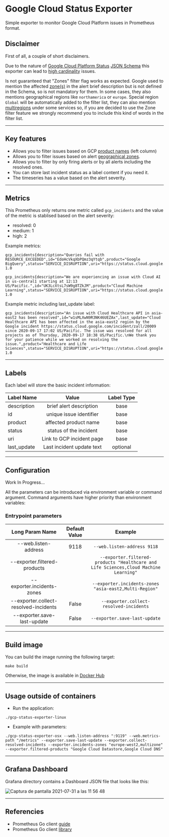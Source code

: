 # Google Cloud Status Exporter
Simple exporter to monitor Google Cloud Platform issues in Prometheus format.

## Disclaimer
First of all, a couple of short disclaimers.

Due to the nature of [Google Cloud Platform Status](https://status.cloud.google.com) [JSON Schema](https://status.cloud.google.com/incidents.schema.json) this exporter can lead to [high cardinality](https://www.robustperception.io/cardinality-is-key) issues.

Is not guaranteed that "Zones" filter flag works as expected. Google used to mention the affected [zone(s)](https://cloud.google.com/docs/geography-and-regions#internal_services) in the alert brief description but is not defined in the Schema, so is not mandatory for them. In some cases, they also mentions geographical regions like ```northamerica``` or ```europe```. Special region ```Global``` will be automatically added to the filter list, they can also mention [multiregions](https://cloud.google.com/firestore/docs/locations#location-mr) under some services so, if you are decided to use the Zone filter feature we strongly recommend you to include this kind of words in the filter list.

---------------------------------

## Key features
- Allows you to filter issues based on GCP [product names](https://status.cloud.google.com) (left column)
- Allows you to filter issues based on alert [geographical zones](https://cloud.google.com/docs/geography-and-regions#internal_services).
- Allows you to filter by only firing alerts or by all alerts including the resolved ones.
- You can store last incident status as a label content if you need it.
- The timeseries has a value based on the alert severity.

---------------------------------
 
## Metrics
This Prometheus only returns one metric called ```gcp_incidents``` and the value of the metric is stablised based on the  alert severity:
  * resolved: 0
  * medium: 1
  * high: 2

Example metrics:

```
gcp_incidents{description="Queries fail with RESOURCE_EXCEEDED",id="EdoHcVkqXbPQmz3qYtqb",product="Google BigQuery",status="SERVICE_DISRUPTION",uri="https://status.cloud.google.com/incidents/EdoHcVkqXbPQmz3qYtqb"} 1.0

gcp_incidents{description="We are experiencing an issue with Cloud AI in us-central1 starting at 12:13 US/Pacific.",id="UK3LcXtsL7sW9g8TZkJM",product="Cloud Machine Learning",status="SERVICE_DISRUPTION",uri="https://status.cloud.google.com/incidents/UK3LcXtsL7sW9g8TZkJM"} 1.0
```

Example metric including last_update label:

```
gcp_incidents{description="An issue with Cloud Healthcare API in asia-east2 has been resolved",id="w1sMLXwN9R3NK46UEZAx",last_update="Cloud Healthcare API has been affected in the asia-east2 region by the Google incident https://status.cloud.google.com/incident/zall/20009 since 2020-09-17 17:02 US/Pacific. The issue was resolved for all projects as of Thursday, 2020-09-17 18:38 US/Pacific.\nWe thank you for your patience while we worked on resolving the issue.",product="Healthcare and Life Sciences",status="SERVICE_DISRUPTION",uri="https://status.cloud.google.com/incidents/w1sMLXwN9R3NK46UEZAx"} 1.0
```

---------------------------------

## Labels
Each label will store the basic incident information:

| Label Name    | Value                       | Label Type |
| ------------- |:---------------------------:|:----------:|
| description   | brief alert description     | base       |
| id            | unique issue identifier     | base       |
| product       | affected product name       | base       |
| status        | status of the incident      | base       |
| uri           | Link to GCP incident page   | base       |
| last_update   | Last incident update text   | optional   |


---------------------------------

## Configuration

Work In Progress...

All the parameters can be introduced via environment variable or command argument. Command arguments have higher priority than environment variables:

### Entrypoint parameters
| Long Param Name        |  Default Value                 | Example                                                              |
|:----------------------:|:------------------------------:|:--------------------------------------------------------------------:|
| --web.listen-address   | 9118                           | ```--web.listen-address 9118```                                                   |
| --exporter.filtered-products             |      | ```--exporter.filtered-products "Healthcare and Life Sciences,Cloud Machine Learning"```                             |
| --exporter.incidents-zones                |      | ```--exporter.incidents-zones "asia-east2,Multi-Region"```                                                            |
| --exporter.collect-resolved-incidents    | False | ```--exporter.collect-resolved-incidents```
| --exporter.save-last-update          | False | ```--exporter.save-last-update``` |
---------------------------------

## Build image
You can build the image running the following target:

```
make build
```

Otherwise, the image is available in [Docker Hub](https://hub.docker.com/layers/norbega/gcp-status-exporter/v2.0.0-rc1/images/sha256-cb410b57474cbfc424a2cf6fa138666b41b76556a2ac5e9484acf0d8adfcf07c?context=repo)

---------------------------------

## Usage outside of containers

- Run the application:

```
./gcp-status-exporter-linux
```

- Example with parameters:

```
./gcp-status-exporter-osx --web.listen-address ":9119" --web.metrics-path "/metrics" --exporter.save-last-update --exporter.collect-resolved-incidents --exporter.incidents-zones "europe-west2,multizone" --exporter.filtered-products "Google Cloud Datastore,Google Cloud DNS"
```

---------------------------------

## Grafana Dashboard

Grafana directory contains a Dashboard JSON file that looks like this:

![Captura de pantalla 2021-07-31 a las 11 56 48](https://user-images.githubusercontent.com/33375539/127736641-3196be0e-87b5-40fa-92dd-11d9b569e894.png)


---------------------------------

## Referencies
- Prometheus Go client [guide](https://prometheus.io/docs/guides/go-application/)
- Prometheus Go client [library](https://pkg.go.dev/github.com/prometheus/client_golang/prometheus)
